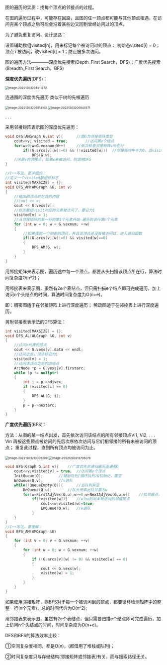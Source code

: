 图的遍历的实质：找每个顶点的邻接点的过程。

在图的遍历过程中，可能存在回路，且图的任一顶点都可能与其他顶点相遇，在访问完某个顶点之后可能会沿着某些边又回到曾经访问过的顶点。

为了避免重复访问，设计思路：

设置辅助数组visited[n]，用来标记每个被访问过的顶点：		初始态visited[i] = 0；顶点 i 被访问，改visited[i] = 1；防止被多次访问。

图的遍历方法————深度优先搜索(Depth_First Search，DFS)；广度优先搜索(Breadth_First Search，BFS)

**深度优先遍历**(DFS)：

<img src="C:\Users\罗铃\AppData\Roaming\Typora\typora-user-images\image-20221203204911372.png" alt="image-20221203204911372" style="zoom:67%;" />

连通图的深度优先遍历 类似于树的先根遍历

<img src="C:\Users\罗铃\AppData\Roaming\Typora\typora-user-images\image-20221203205814102.png" alt="image-20221203205814102" style="zoom:67%;" />

<img src="C:\Users\罗铃\AppData\Roaming\Typora\typora-user-images\image-20221203205943571.png" alt="image-20221203205943571" style="zoom:67%;" />

. . . 

采用邻接矩阵表示图的深度优先遍历：

```c++
void DFS(AMGraph G,int v){		//图G为邻接矩阵类型
    cout<<v; visited = true;		//访问第v个结点
    for(w=0;w<G.vexnum;W++)		//依次检查邻接矩阵v所在行
        if((G.arcs[v][w]!=0) && (!visited[w]))	//邻接矩阵中不为0，且visited中未被访问的
            DFS(G,w);
    //W是v的邻接点，如果w未被访问，则调用DFS
}

//C++写法，更详细的：
//定义一个visited数组作标志
int visited[MAXSIZE] = {};
void DFS_AM(AMGraph &G, int v)
{
    //输出图顶点的包含的内容
    //cout << v;
    cout << G.vexs[v];
    //标志数组visit对应的元素被访问了，要记为1
    visited[v] = 1;
    //从邻接矩阵的某一行的第1个元素开始-遍历到该行第n个元素
    for (int w = 0; w < G.vexnum; ++w)
    {
        //如果找到一个相连的顶点，并且该顶点还没有被访问过，进入递归函数
        if((G.arcs[v][w]!=0) && visited[w]==0)
        {
            DFS_AM(G, w);
        }
    }
}
```

用邻接矩阵来表示图，遍历途中每一个顶点，都要从头扫描该顶点所在行，算法时间复杂度O(n^2)；

用邻接表来表示图，虽然有2e个表结点，但只需扫描e个结点即可完成遍历，加上访问n个头结点的时间，算法时间复杂度为O(n+e)。

即：稠密图适于在邻接矩阵上进行深度遍历；	稀疏图适于在邻接表上进行深度遍历。

另附邻接表表示法的DFS算法：

```c++
int visited[MAXSIZE] = {};
void DFS_AL(ALGraph &G, int v)
{
    //访问v代表的顶点
    cout << G.vexs[v].data << endl;
    //访问之后，顶点标记为1
    visited[v] = 1;
    //访问该顶点之后的边结点
    ArcNode *p = G.vexs[v].firstarc;
    while (p != nullptr)
    {
        int i = p->adjvex;
        if (visited[i] == 0)
        {
            DFS_AL(G, i);
        }
        p = p->nextarc;
    }
}
```



**广度优先遍历**(BFS)：

方法：从图的某一结点出发，首先依次访问该结点的所有邻接顶点Vi1, Vi2, . . . Vin  再按这些顶点被访问的先后次序依次访问与它们相邻接的所有未被访问的顶点；		重复此过程，直到所有顶点均被访问为止。

<img src="C:\Users\罗铃\AppData\Roaming\Typora\typora-user-images\image-20221203213006299.png" alt="image-20221203213006299" style="zoom:67%;" />

<img src="C:\Users\罗铃\AppData\Roaming\Typora\typora-user-images\image-20221203213705078.png" alt="image-20221203213705078" style="zoom:67%;" />

```c++
void BFS(Graph G,int v){	//广度优先非递归遍历连通图G
    cout<<v;visited[v] = true;	//访问第v个顶点
    InitQueue(Q);		//辅助队列(循环队列)Q初始化，置空
    EnQueue(Q,v);		//v进队
    while(!QueueEmpty(Q)){		//当队列非空
        DeQueue(Q,u);		//队头元素出队并置为u
        for(w=FirstAdjVex(G,u);w>=0;w=NextAdjVex(G,u,w))	//找邻接点，从第一条边开始找
            if(!visited[w]){	//w为u的尚未被访问的邻接顶点
                cout<<w;visited[w]=true;
                EnQueue(Q,w);	//w进队
            }
    }
}
//C++写法，要理解：
void BFS_AM(AMGraph &G)
{
    for (int v = 0; v < G.vexnum; ++v)
    {
        for (int w = 0; w < G.vexnum; ++w)
        {
            if ((G.arcs[v][w] != 0) && visited[w] == 0)
            {
                cout << G.vexs[w];
                visited[w] = 1;
            }
        }
    }
}
```

如果使用邻接矩阵，则BFS对于每一个被访问到的顶点，都要循环检测矩阵中的整整一行(n个元素)，总的时间代价为O(n^2);

用邻接表来表示图，虽然有2e个表结点，但只需要扫描e个结点即可完成遍历，加上访问n个头结点的时间，时间复杂度为O(n+e)。



DFS和BFS的算法效率比较：

①空间复杂度相同，都是O(n)，(都借用了堆栈或队列)；

②时间复杂度只与存储结构(邻接矩阵或邻接表)有关，而与搜索路径无关。











































